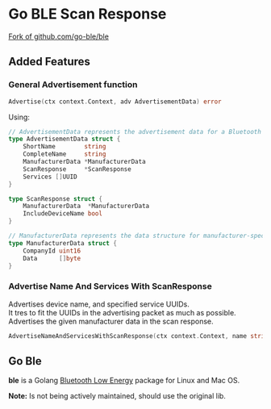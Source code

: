 # Go BLE Scan Response

[Fork of github.com/go-ble/ble](https://github.com/go-ble/ble)


## Added Features

### General Advertisement function

```go
Advertise(ctx context.Context, adv AdvertisementData) error
```

Using:

```go
// AdvertisementData represents the advertisement data for a Bluetooth Low Energy device.
type AdvertisementData struct {
	ShortName        string
	CompleteName     string
	ManufacturerData *ManufacturerData
	ScanResponse     *ScanResponse
	Services []UUID
}

type ScanResponse struct {
	ManufacturerData  *ManufacturerData
	IncludeDeviceName bool
}

// ManufacturerData represents the data structure for manufacturer-specific data in BLE advertising packets.
type ManufacturerData struct {
	CompanyId uint16
	Data      []byte
}
```

### Advertise Name And Services With ScanResponse

Advertises device name, and specified service UUIDs.  
It tres to fit the UUIDs in the advertising packet as much as possible.  
Advertises the given manufacturer data in the scan response.  

```go
AdvertiseNameAndServicesWithScanResponse(ctx context.Context, name string, companyId uint16, b []byte, uuids ...UUID) error
```

## Go Ble

**ble** is a Golang [Bluetooth Low Energy](https://en.wikipedia.org/wiki/Bluetooth_Low_Energy) package for Linux and Mac OS.

**Note:** Is not being actively maintained, should use the original lib.
